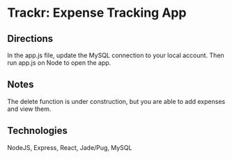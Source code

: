 # Trackr: Expense Tracking App

## Directions
In the app.js file, update the MySQL connection to your local account. Then run app.js on Node to open the app.

## Notes
The delete function is under construction, but you are able to add expenses and view them.

## Technologies
NodeJS, Express, React, Jade/Pug, MySQL
